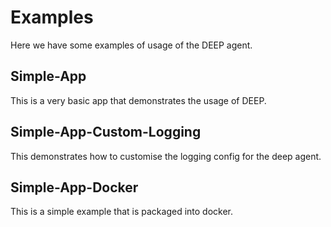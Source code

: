 # Examples

Here we have some examples of usage of the DEEP agent.

## Simple-App

This is a very basic app that demonstrates the usage of DEEP.


## Simple-App-Custom-Logging

This demonstrates how to customise the logging config for the deep agent.

## Simple-App-Docker

This is a simple example that is packaged into docker.
